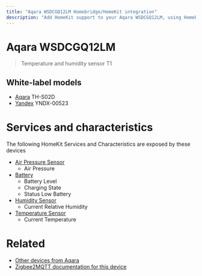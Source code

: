 ```yaml
---
title: "Aqara WSDCGQ12LM Homebridge/HomeKit integration"
description: "Add HomeKit support to your Aqara WSDCGQ12LM, using Homebridge, Zigbee2MQTT and homebridge-z2m."
---
```

<!---
This file has been GENERATED using src/docgen/docgen.ts
DO NOT EDIT THIS FILE MANUALLY!
-->
# Aqara WSDCGQ12LM
> Temperature and humidity sensor T1


## White-label models
* [Aqara](../index.md#aqara) TH-S02D
* [Yandex](../index.md#yandex) YNDX-00523

# Services and characteristics
The following HomeKit Services and Characteristics are exposed by
these devices

* [Air Pressure Sensor](../../sensors.md)
  * Air Pressure
* [Battery](../../battery.md)
  * Battery Level
  * Charging State
  * Status Low Battery
* [Humidity Sensor](../../sensors.md)
  * Current Relative Humidity
* [Temperature Sensor](../../sensors.md)
  * Current Temperature


# Related
* [Other devices from Aqara](../index.md#aqara)
* [Zigbee2MQTT documentation for this device](https://www.zigbee2mqtt.io/devices/WSDCGQ12LM.html)
